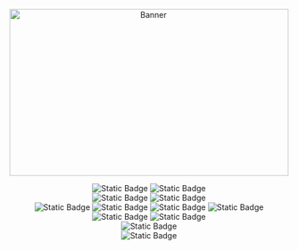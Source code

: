 <!-- Banner -->
<p align="center">
  <img src="https://github.com/user-attachments/assets/6b771e57-5574-44c6-8617-77bc035e5ac3" alt="Banner" style="width: 500px; height: 300px;">
</p>

<!-- Languages -->
<div align="center">
  <img alt="Static Badge" src="https://img.shields.io/badge/Python-green">
  <img alt="Static Badge" src="https://img.shields.io/badge/C-gray">
</div>

<!-- Frameworks -->
<div align="center">
  <img alt="Static Badge" src="https://img.shields.io/badge/Aiogram-lightblue">
  <img alt="Static Badge" src="https://img.shields.io/badge/Playwright-green">
</div>

<!-- Tools -->
<div align="center">
  <img alt="Static Badge" src="https://img.shields.io/badge/Git-orange">
  <img alt="Static Badge" src="https://img.shields.io/badge/Docker-blue">
  <img alt="Static Badge" src="https://img.shields.io/badge/Make-gray">
  <img alt="Static Badge" src="https://img.shields.io/badge/Poetry-blue">
</div>

<!-- Data -->
<div align="center">
  <img alt="Static Badge" src="https://img.shields.io/badge/PostgreSQL-blue">
  <img alt="Static Badge" src="https://img.shields.io/badge/Redis-red">
</div>

<!-- Systems -->
<div align="center">
  <img alt="Static Badge" src="https://img.shields.io/badge/MacOS-gray">
</div>

<!-- Other -->
<div align="center">
  <img alt="Static Badge" src="https://img.shields.io/badge/Obsidian-purple">
</div>
